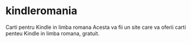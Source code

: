 # kindleromania
Carti pentru Kindle in limba romana
Acesta va fii un site care va oferii carti penteu Kindle in limba romana, gratuit.
